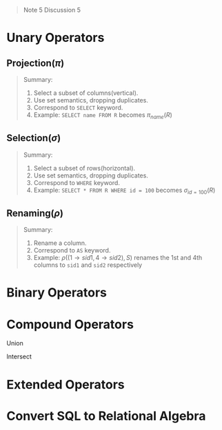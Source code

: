 > Note 5 Discussion 5


# Unary Operators
## Projection($\pi$)
> Summary:
> 1. Select a subset of columns(vertical).
> 2. Use set semantics, dropping duplicates.
> 3. Correspond to `SELECT` keyword.
> 4. Example: `SELECT name FROM R` becomes $\pi_{name}(R)$


## Selection$(\sigma)$
> Summary:
> 1. Select a subset of rows(horizontal).
> 2. Use set semantics, dropping duplicates.
> 3. Correspond to `WHERE` keyword.
> 4. Example: `SELECT * FROM R WHERE id = 100` becomes $\sigma_{id=100}(R)$


## Renaming$(\rho)$
> Summary:
> 1. Rename a column.
> 2. Correspond to `AS` keyword.
> 3. Example: $ρ((1→sid1,4→sid2),S)$ renames the 1st and 4th columns to `sid1` and `sid2` respectively



# Binary Operators








# Compound Operators
Union


Intersect





# Extended Operators





# Convert SQL to Relational Algebra
